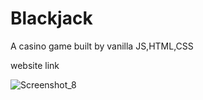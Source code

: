# Blackjack

A casino game built by vanilla JS,HTML,CSS

website link

![Screenshot_8](https://user-images.githubusercontent.com/117892673/201922692-e91c1ba1-c654-4344-85a0-7b5a13e3e50b.png)
